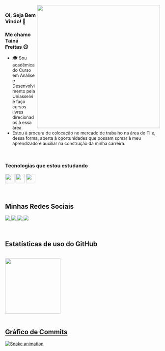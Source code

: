  <img src="https://raw.githubusercontent.com/MicaelliMedeiros/micaellimedeiros/master/image/computer-illustration.png" min-width="400px" max-width="400px" width="400px" align="right">

### Oi, Seja Bem Vindo! 👋

### Me chamo Tainá Freitas 😊

- 🎓 Sou acadêmica do Curso em Análise e Desenvolvimento pela Uniasselvi e faço cursos livres direcionados à essa área.
-  Estou à procura de colocação no mercado de trabalho na área de TI e, dessa forma, aberta à oportunidades que possam somar à meu aprendizado e auxiliar na construção da minha carreira.

<br/>

### Tecnologias que estou estudando
<code><img height="30px" src="https://cdn.jsdelivr.net/gh/devicons/devicon/icons/html5/html5-original-wordmark.svg"></code>
<code><img height="30px" src="https://cdn.jsdelivr.net/gh/devicons/devicon/icons/css3/css3-original-wordmark.svg"></code>
<code><img height="30px" src="https://cdn.jsdelivr.net/gh/devicons/devicon/icons/javascript/javascript-original.svg"></code>
          
          
<br>
 
 ## **Minhas Redes Sociais**
<p align="left">
  
  <a href="https://www.linkedin.com/in/freitastaiina/" alt="Linkedin" target="blank">
  <img src="https://img.shields.io/badge/LinkedIn-0077B5?style=for-the-badge&logo=linkedin&logoColor=white">
  </a> 
  
  <a href="https://wa.me/5553991526342" alt="WhatsApp" target="blank">
  <img src="https://img.shields.io/badge/WhatsApp-25D366?style=for-the-badge&logo=whatsapp&logoColor=white">
  </a>

  <a href="https://www.facebook.com/freitastaiina/" alt="Facebook" target="blank">
  <img src="https://img.shields.io/badge/Facebook-1877F2?style=for-the-badge&logo=facebook&logoColor=white">
  </a>

  <a href="https://www.instagram.com/freitastaiina/" alt="Instagram" target="blank">
  <img src="https://img.shields.io/badge/Instagram-E4405F?style=for-the-badge&logo=instagram&logoColor=white">
  </a>
  </p>
 <br>
 
 ## **Estatísticas de uso do GitHub**

<br/>

<div>
<a href="https://github.com/freitastaiina>
<img height="180em" src="https://github-readme-stats.vercel.app/api/top-langs/?username=freitastaiina&layout=compact&langs_count=7&theme=dracula"/>
<img height="180em" src="https://github-readme-stats.vercel.app/api?username=freitastaiina&show_icons=true&theme=dracula&include_all_commits=true&count_private=true"/>
</div>

<br>

## **Gráfico de Commits**
  ![Snake animation](https://github.com/freitastaiina/freitastaiina/blob/output/github-contribution-grid-snake.svg)
 
</div>
